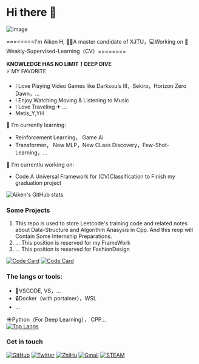 # Hi there 👋
![image](https://cdn-media-1.freecodecamp.org/images/1*eu4cWRZXUt3ybNFzeT-q8Q.png)
<!--
**AikenH/AikenH** is a ✨ _special_ ✨ repository because its `README.md` (this file) appears on your GitHub profile.

Here are some ideas to get you started:

- 🔭 I’m currently working on ...
- 🌱 I’m currently learning ...
- 👯 I’m looking to collaborate on ...
- 🤔 I’m looking for help with ...
- 💬 Ask me about ...
- 📫 How to reach me: ...
- 😄 Pronouns: ...
- ⚡ Fun fact: ...
-->

========I'm Aiken H, 👨‍🎓A master candidate of XJTU，💻Working on 🍕Weakly-Supervised-Learning（CV）========   
  

**KNOWLEDGE HAS NO LIMIT！DEEP DIVE**  
⚡ MY FAVORITE
- I Love Playing Video Games like Darksouls Ⅲ，Sekiro，Horizon Zero Dawn，...
- I Enjoy Watching Moving & Listening to Music
- I Love Traveling ✈ ...
- Metis_Y,YH

🌱 I’m currently learning:
- Reinforcement Learning， Game Ai
- Transformer， New MLP，New CLass Discovery，Few-Shot-Learning，...

🔭 I'm currentlu working on:
- Code A Universal Framework for (CV)Classification to Finish my graduation project

![Aiken's GitHub stats](https://github-readme-stats.vercel.app/api?username=AikenH&theme=onedark&show_icons=true)  

### Some Projects
1. This repo is used to store Leetcode's training code and related notes about Data-Structure and Algorithm Anasysis in Cpp.
    And this reop will Contain Some Internship Preparations.  
2. ... This position is reserved for my FrameWork 
3. ... This position is reserved for FashionDesign

[![Code Card](https://github-readme-stats.vercel.app/api/pin/?username=AikenH&repo=Aikens_programming_notes&theme=dracula)](https://github.com/anuraghazra/github-readme-stats)  [![Code Card](https://github-readme-stats.vercel.app/api/pin/?username=AikenH&repo=myCV_Workflow&theme=dracula)](https://github.com/anuraghazra/github-readme-stats)  

### The langs or tools: 

- 🔨VSCODE, VS，...
- 🔒Docker（with portainer），WSL  
- ...  

  
☀Python（For Deep Learning）， CPP...  
  [![Top Langs](https://github-readme-stats.vercel.app/api/top-langs/?username=AikenH&layout=compact&theme=dracula)](https://github.com/AikenH/github-readme-stats)

### Get in touch
[![GitHub](https://img.shields.io/badge/GITHUB-Aiken-blue)](https://aikenh.github.io/about/)
[![Twitter](https://img.shields.io/badge/TWITTER-Aiken-green)](https://twitter.com/aiken_h97)
[![ZhiHu](https://img.shields.io/badge/ZHIHU-Aiken-yellow)](https://www.zhihu.com/people/Aiken-h)
[![Gmail](https://img.shields.io/badge/GAMIL-Aiken-red)](https://h.aiken.970@gmail.com)
[![STEAM](https://img.shields.io/badge/STEAM-Aiken-blueviolet)](https://steamcommunity.com/id/AikenH/)
